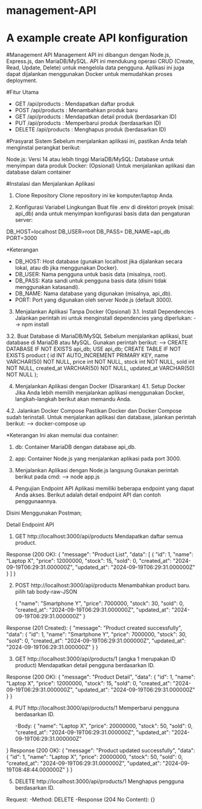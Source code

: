 # management-API
A example create API konfiguration
=======
#Management API
Management API ini dibangun dengan Node.js, Express.js, dan MariaDB/MySQL. API ini mendukung operasi CRUD (Create, Read, Update, Delete) untuk mengelola data pengguna. Aplikasi ini juga dapat dijalankan menggunakan Docker untuk memudahkan proses deployment.

#Fitur Utama
- GET /api/products  : Mendapatkan daftar produk
- POST /api/products : Menambahkan produk baru
- GET /api/products : Mendapatkan detail produk (berdasarkan ID)
- PUT /api/products : Memperbarui produk (berdasarkan ID)
- DELETE /api/products : Menghapus produk (berdasarkan ID)

#Prasyarat Sistem
Sebelum menjalankan aplikasi ini, pastikan Anda telah menginstal perangkat berikut:

Node.js: Versi 14 atau lebih tinggi
MariaDB/MySQL: Database untuk menyimpan data produk
Docker: (Opsional) Untuk menjalankan aplikasi dan database dalam container

#Instalasi dan Menjalankan Aplikasi

1. Clone Repository
Clone repository ini ke komputer/laptop Anda.

2. Konfigurasi Variabel Lingkungan
Buat file .env di direktori proyek (misal: api_db) anda untuk menyimpan konfigurasi basis data dan pengaturan server:

DB_HOST=localhost
DB_USER=root
DB_PASS=
DB_NAME=api_db
PORT=3000

*Keterangan
- DB_HOST: Host database (gunakan localhost jika dijalankan secara lokal, atau db jika menggunakan Docker).
- DB_USER: Nama pengguna untuk basis data (misalnya, root).
- DB_PASS: Kata sandi untuk pengguna basis data (disini tidak menggunakan katasandi).
- DB_NAME: Nama database yang digunakan (misalnya, api_db).
- PORT: Port yang digunakan oleh server Node.js (default 3000).

3. Menjalankan Aplikasi Tanpa Docker (Opsional)
3.1. Install Dependencies
Jalankan perintah ini untuk menginstall dependencies yang diperlukan:
 --> npm install
 
3.2. Buat Database di MariaDB/MySQL
Sebelum menjalankan aplikasi, buat database di MariaDB atau MySQL. Gunakan perintah berikut:
 --> CREATE DATABASE IF NOT EXISTS api_db;
		USE api_db;
		CREATE TABLE IF NOT EXISTS product (
		id INT AUTO_INCREMENT PRIMARY KEY,
		name VARCHAR(50) NOT NULL,
		price int NOT NULL,
		stock int NOT NULL,
		sold int NOT NULL,
		created_at VARCHAR(50) NOT NULL,
		updated_at VARCHAR(50) NOT NULL
	);

4. Menjalankan Aplikasi dengan Docker (Disarankan)
4.1. Setup Docker
Jika Anda lebih memilih menjalankan aplikasi menggunakan Docker, langkah-langkah berikut akan memandu Anda.

4.2. Jalankan Docker Compose
Pastikan Docker dan Docker Compose sudah terinstall. Untuk menjalankan aplikasi dan database, jalankan perintah berikut:
 --> docker-compose up

*Keterangan
Ini akan memulai dua container:
1. db: Container MariaDB dengan database api_db.
2. app: Container Node.js yang menjalankan aplikasi pada port 3000.

5. Menjalankan Aplikasi dengan Node.js langsung Gunakan perintah berikut pada cmd:
 --> node app.js

6. Pengujian Endpoint API
Aplikasi memiliki beberapa endpoint yang dapat Anda akses. Berikut adalah detail endpoint API dan contoh penggunaannya.

Disini Menggunakan Postman;

Detail Endpoint API
1. GET 
	http://localhost:3000/api/products
Mendapatkan daftar semua product.

Response (200 OK):
{
  "message": "Product List",
  "data": [
	  {
            "id": 1,
            "name": "Laptop X",
            "price": 12000000,
            "stock": 15,
            "sold": 0,
            "created_at": "2024-09-19T06:29:31.000000Z",
            "updated_at": "2024-09-19T06:29:31.000000Z"
       }
       ]
}    

2. POST 
	http://localhost:3000/api/products
Menambahkan product baru.
pilih tab body-raw-JSON

	{
    "name": "Smartphone Y",
    "price": 7000000,
    "stock": 30,
    "sold": 0,
    "created_at": "2024-09-19T06:29:31.000000Z",
    "updated_at": "2024-09-19T06:29:31.000000Z"
  }
	
Response (201 Created):
	{
  "message": "Product created successfully",
  "data": {
    "id": 1,
    "name": "Smartphone Y",
    "price": 7000000,
    "stock": 30,
    "sold": 0,
    "created_at": "2024-09-19T06:29:31.000000Z",
    "updated_at": "2024-09-19T06:29:31.000000Z"
  }
}

3. GET
http://localhost:3000/api/products/1 (angka 1 merupakan ID product)
Mendapatkan detail pengguna berdasarkan ID.


Response (200 OK):
	{
    "message": "Product Detail",
    "data": {
        "id": 1,
        "name": "Laptop X",
        "price": 12000000,
        "stock": 15,
        "sold": 0,
        "created_at": "2024-09-19T06:29:31.000000Z",
        "updated_at": "2024-09-19T06:29:31.000000Z"
    }
}

4. PUT
http://localhost:3000/api/products/1
Memperbarui pengguna berdasarkan ID.

	-Body:
{
    "name": "Laptop X",
    "price": 20000000,
    "stock": 50,
    "sold": 0,
    "created_at": "2024-09-19T06:29:31.000000Z",
    "updated_at": "2024-09-19T06:29:31.000000Z"
  
}
Response (200 OK):
	{
  "message": "Product updated successfully",
  "data": {
    "id": 1,
    "name": "Laptop X",
    "price": 20000000,
    "stock": 50,
    "sold": 0,
    "created_at": "2024-09-19T06:29:31.000000Z",
    "updated_at": "2024-09-19T08:48:44.000000Z"
  }
}

5. DELETE
http://localhost:3000/api/products/1
Menghapus pengguna berdasarkan ID.

Request:
	-Method: DELETE
	-Response (204 No Content):
	{}

